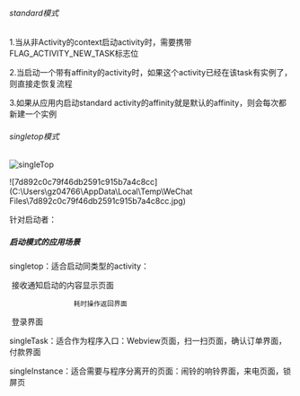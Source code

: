 ###### standard模式

1.当从非Activity的context启动activity时，需要携带FLAG_ACTIVITY_NEW_TASK标志位

2.当启动一个带有affinity的activity时，如果这个activity已经在该task有实例了，则直接走恢复流程

3.如果从应用内启动standard activity的affinity就是默认的affinity，则会每次都新建一个实例



###### singletop模式

![singleTop](H:\AndroidPromote\Android升华\1.提升班课程\第二期\12.framework\5.AMS\4\singleTop.png)



![7d892c0c79f46db2591c915b7a4c8cc](C:\Users\gz04766\AppData\Local\Temp\WeChat Files\7d892c0c79f46db2591c915b7a4c8cc.jpg)

针对启动者：





##### 启动模式的应用场景

singletop：适合启动同类型的activity：

​					接收通知启动的内容显示页面

 					耗时操作返回界面

​					 登录界面



singleTask：适合作为程序入口：Webview页面，扫一扫页面，确认订单界面，付款界面



singleInstance：适合需要与程序分离开的页面：闹铃的响铃界面，来电页面，锁屏页